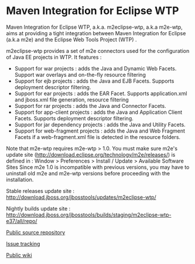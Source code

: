 Maven Integration for Eclipse WTP
=================================

Maven Integration for Eclipse WTP, a.k.a. m2eclipse-wtp, a.k.a m2e-wtp, aims at providing a tight integration between Maven Integration for Eclipse (a.k.a m2e) and the Eclipse Web Tools Project (WTP) .

m2eclipse-wtp provides a set of m2e connectors used for the configuration of Java EE projects in WTP. It features :

* Support for war projects : adds the Java and Dynamic Web Facets. Support war overlays and on-the-fly resource filtering
* Support for ejb projects : adds the Java and EJB Facets. Supports deployment descriptor filtering.
* Support for ear projects : adds the EAR Facet. Supports application.xml and jboss.xml file generation, resource filtering
* Support for rar projects : adds the Java and Connector Facets.
* Support for app-client projects : adds the Java and Application Client Facets. Supports deployment descriptor filtering.
* Support for jar dependency projects : adds the Java and Utility Facets.
* Support for web-fragment projects : adds the Java and Web Fragment Facets if a web-fragment.xml file is detected in the resource folders.

Note that m2e-wtp requires m2e-wtp > 1.0. You must make sure m2e's update site (http://download.eclipse.org/technology/m2e/releases/) is defined in :
Window > Preferences > Install / Update > Available Software Sites
Since m2e 1.0 is incompatible with previous versions, you may have to uninstall old m2e and m2e-wtp versions before proceeding with the installation.

Stable releases update site : http://download.jboss.org/jbosstools/updates/m2eclipse-wtp/

Nightly builds update site : http://download.jboss.org/jbosstools/builds/staging/m2eclipse-wtp-e37/all/repo/

[Public source repository](https://github.com/sonatype/m2eclipse-wtp)

[Issue tracking](https://issues.sonatype.org/browse/MECLIPSEWTP)

[Public wiki](https://github.com/sonatype/m2eclipse-wtp/wiki)

